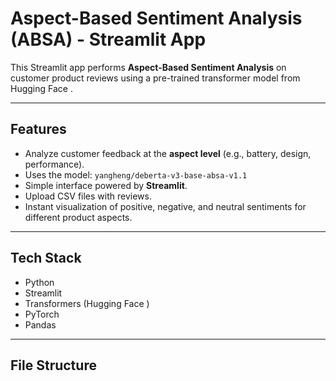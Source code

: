 # Aspect-Based Sentiment Analysis (ABSA) - Streamlit App

This Streamlit app performs **Aspect-Based Sentiment Analysis** on customer product reviews using a pre-trained transformer model from Hugging Face .

---

## Features

- Analyze customer feedback at the **aspect level** (e.g., battery, design, performance).
- Uses the model: `yangheng/deberta-v3-base-absa-v1.1`
- Simple interface powered by **Streamlit**.
- Upload CSV files with reviews.
- Instant visualization of positive, negative, and neutral sentiments for different product aspects.

---

## Tech Stack

- Python
- Streamlit
- Transformers (Hugging Face )
- PyTorch
- Pandas

---

##  File Structure

